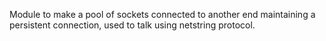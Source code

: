Module to make a pool of sockets connected to another end maintaining a persistent connection, used to talk using netstring protocol.
